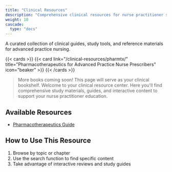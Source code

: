 ```yaml
---
title: "Clinical Resources"
description: "Comprehensive clinical resources for nurse practitioner students"
weight: 10
cascade:
  type: "docs"
---
```


A curated collection of clinical guides, study tools, and reference materials for advanced practice nursing.

{{< cards >}}
  {{< card link="/clinical-resources/pharmtx/" title="Pharmacotherapeutics for Advanced Practice Nurse Prescribers" icon="beaker" >}}
{{< /cards >}}

> More books coming soon! This page will serve as your clinical bookshelf.
Welcome to your clinical resource center. Here you'll find comprehensive study materials, guides, and interactive content to support your nurse practitioner education.

## Available Resources

- [Pharmacotherapeutics Guide](/clinical-resources/pharmtx/)

## How to Use This Resource

1. Browse by topic or chapter
2. Use the search function to find specific content
3. Take advantage of interactive reviews and study guides
